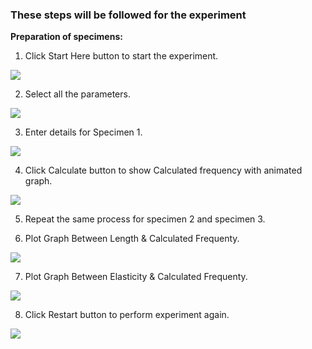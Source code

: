### These steps will be followed for the experiment
**Preparation of specimens:**

1. Click Start Here button to start the experiment.

<img src=“images/pr1.png”/>

2. Select all the parameters.

<img src=“images/pr2.png”/>

3. Enter details for Specimen 1.

<img src=“images/pr3.png”/>

4. Click Calculate button to show Calculated frequency with animated graph.

<img src=“images/pr4.png”/>

5. Repeat the same process for specimen 2 and specimen 3.
 
6. Plot Graph Between Length & Calculated Frequenty.

<img src=“images/pr5.png”/>

7. Plot Graph Between Elasticity & Calculated Frequenty.

<img src=“images/pr6.png”/>

8. Click Restart button to perform experiment again.

<img src=“images/pr7.png”/>


